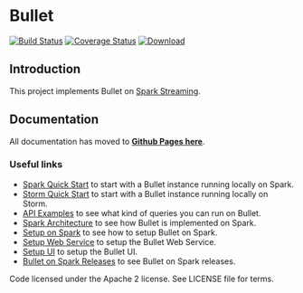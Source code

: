 # Bullet

[![Build Status](https://travis-ci.org/bullet-db/bullet-spark.svg?branch=master)](https://travis-ci.org/bullet-db/bullet-spark) [![Coverage Status](https://coveralls.io/repos/github/bullet-db/bullet-spark/badge.svg?branch=master)](https://coveralls.io/github/bullet-db/bullet-spark?branch=master) [![Download](https://api.bintray.com/packages/yahoo/maven/bullet-spark/images/download.svg) ](https://bintray.com/yahoo/maven/bullet-spark/_latestVersion)

## Introduction

This project implements Bullet on [Spark Streaming](https://spark.apache.org/streaming).

## Documentation

All documentation has moved to **[Github Pages here](https://bullet-db.github.io/)**.

### Useful links

* [Spark Quick Start](https://bullet-db.github.io/quick-start/spark) to start with a Bullet instance running locally on Spark.
* [Storm Quick Start](https://bullet-db.github.io/quick-start/storm) to start with a Bullet instance running locally on Storm.
* [API Examples](https://bullet-db.github.io/ws/examples/) to see what kind of queries you can run on Bullet.
* [Spark Architecture](https://bullet-db.github.io/backend/spark-architecture/) to see how Bullet is implemented on Spark.
* [Setup on Spark](https://bullet-db.github.io/backend/spark-setup/) to see how to setup Bullet on Spark.
* [Setup Web Service](https://bullet-db.github.io/ws/setup/) to setup the Bullet Web Service.
* [Setup UI](https://bullet-db.github.io/ui/setup/) to setup the Bullet UI.
* [Bullet on Spark Releases](https://bullet-db.github.io/releases/#bullet-spark) to see Bullet on Spark releases.

Code licensed under the Apache 2 license. See LICENSE file for terms.
